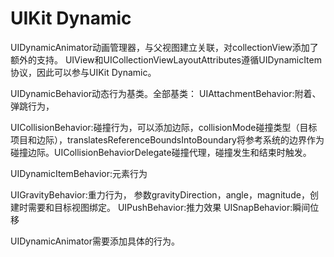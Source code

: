 # UIKit Dynamic

UIDynamicAnimator动画管理器，与父视图建立关联，对collectionView添加了额外的支持。 UIView和UICollectionViewLayoutAttributes遵循UIDynamicItem协议，因此可以参与UIKit Dynamic。

UIDynamicBehavior动态行为基类。全部基类：
UIAttachmentBehavior:附着、弹跳行为，

UICollisionBehavior:碰撞行为，可以添加边际，collisionMode碰撞类型（目标项目和边际），translatesReferenceBoundsIntoBoundary将参考系统的边界作为碰撞边际。UICollisionBehaviorDelegate碰撞代理，碰撞发生和结束时触发。

UIDynamicItemBehavior:元素行为

UIGravityBehavior:重力行为， 参数gravityDirection，angle，magnitude，创建时需要和目标视图绑定。
UIPushBehavior:推力效果
UISnapBehavior:瞬间位移

UIDynamicAnimator需要添加具体的行为。
